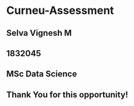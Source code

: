 # Curneu-Assessment
## Selva Vignesh M 
## 1832045
## MSc Data Science
## Thank You for this opportunity!
